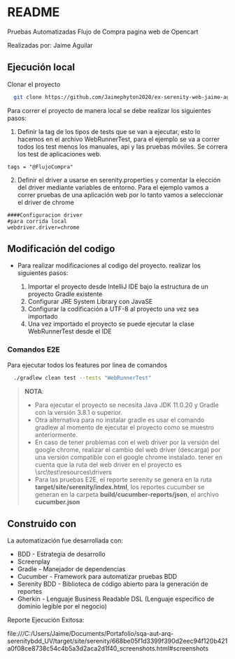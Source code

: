 # README

Pruebas Automatizadas Flujo de Compra pagina web de Opencart

Realizadas por: Jaime Aguilar

## Ejecución local

Clonar el proyecto

```bash
  git clone https://github.com/Jaimephyton2020/ex-serenity-web-jaime-aguilar.git
```


Para correr el proyecto de manera local se debe realizar los siguientes pasos:
1. Definir la tag de los tipos de tests que se van a ejecutar, esto lo hacemos en el archivo WebRunnerTest, para el ejemplo se va a correr todos los test menos los manuales, api y las pruebas móviles. Se correra los test de aplicaciones web.
```
tags = "@FlujoCompra"
```

2. Definir el driver a usarse en serenity.properties y comentar la elección del driver mediante variables de entorno. Para el ejemplo vamos a correr pruebas de una aplicación web por lo tanto vamos a seleccionar el driver de chrome
```
####Configuracion driver
#para corrida local
webdriver.driver=chrome
```


## Modificación del codigo

- Para realizar modificaciones al codigo del proyecto. realizar los siguientes pasos: 

     
	 1. Importar el proyecto desde IntelliJ IDE bajo la estructura de un proyecto Gradle existente
	 2. Configurar JRE System Library con JavaSE
	 3. Configurar la codificación a UTF-8 al proyecto una vez sea importado
     4. Una vez importado el proyecto se puede ejecutar la clase WebRunnerTest desde el IDE

### Comandos E2E

Para ejecutar todos los features por linea de comandos
```bash
  ./gradlew clean test --tests "WebRunnerTest"
```

> **NOTA**:
> * Para ejecutar el proyecto se necesita Java JDK 11.0.20 y Gradle con la versión 3.8.1 o superior.
> * Otra alternativa para no instalar gradle es usar el comando gradlew al momento de ejecutar el proyecto como se muestro anteriormente.
> * En caso de tener problemas con el web driver por la versión del google chrome, realizar el cambio del web driver (descarga) por una versión compatible con el google chrome instalado. tener en cuenta que la  ruta del web driver en el proyecto es \src\test\resources\drivers
> * Para las pruebas E2E, el reporte serenity se genera en la ruta **target/site/serenity/index.html**, los reportes cucumber se generan en la carpeta **build/cucumber-reports/json**, el archivo **cucumber.json**


## Construido con

La automatización fue desarrollada con:

* BDD - Estrategia de desarrollo
* Screenplay 
* Gradle - Manejador de dependencias
* Cucumber - Framework para automatizar pruebas BDD
* Serenity BDD - Biblioteca de código abierto para la generación de reportes
* Gherkin - Lenguaje Business Readable DSL (Lenguaje especifico de dominio legible por el negocio)

Reporte Ejecución Exitosa:

file:///C:/Users/Jaime/Documents/Portafolio/sqa-aut-arq-serenitybdd_UV/target/site/serenity/668be05f1d3399f390d2eec94f120b421a0f08ce8738c54c4b5a3d2aca2d1f40_screenshots.html#screenshots




